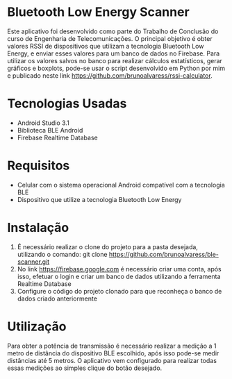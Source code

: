 # Bluetooth Low Energy Scanner

Este aplicativo foi desenvolvido como parte do Trabalho de Conclusão do curso de Engenharia de Telecomunicações. O principal objetivo é obter valores RSSI de dispositivos que utilizam a tecnologia Bluetooth Low Energy, e enviar esses valores para um banco de dados no Firebase. Para utilizar os valores salvos no banco para realizar cálculos estatísticos, gerar gráficos e boxplots, pode-se usar o script desenvolvido em Python por mim e publicado neste link https://github.com/brunoalvaress/rssi-calculator.

# Tecnologias Usadas

- Android Studio 3.1
- Biblioteca BLE Android
- Firebase Realtime Database

# Requisitos

- Celular com o sistema operacional Android compatível com a tecnologia BLE
- Dispositivo que utilize a tecnologia Bluetooth Low Energy

# Instalação

1. É necessário realizar o clone do projeto para a pasta desejada, utilizando o comando: git clone https://github.com/brunoalvaress/ble-scanner.git
2. No link https://firebase.google.com é necessário criar uma conta, após isso, efetuar o login e criar um banco de dados utilizando a ferramenta Realtime Database
3. Configure o código do projeto clonado para que reconheça o banco de dados criado anteriormente

# Utilização 

Para obter a potência de transmissão é necessário realizar a medição a 1 metro de distância do dispositivo BLE escolhido, após isso pode-se medir distâncias até 5 metros. O aplicativo vem configurado para realizar todas essas medições ao simples clique do botão desejado.


